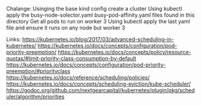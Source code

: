 
Chalange:
Usinging the base kind config create a cluster
Using kubectl apply the busy-node-solector.yaml  busy-pod-affinity.yaml files found in this directory
Get all pods to run on worker 3
Using kubectl apply the last yaml file and ensure it runs on any node but worker 3

Links:
https://kubernetes.io/blog/2017/03/advanced-scheduling-in-kubernetes/
https://kubernetes.io/docs/concepts/configuration/pod-priority-preemption/
https://kubernetes.io/docs/concepts/policy/resource-quotas/#limit-priority-class-consumption-by-default
https://kubernetes.io/docs/concepts/configuration/pod-priority-preemption/#priorityclass
https://kubernetes.io/docs/reference/scheduling/policies/
https://kubernetes.io/docs/concepts/scheduling-eviction/kube-scheduler/
https://godoc.org/github.com/nextgearcapital/kubernetes/plugin/pkg/scheduler/algorithm/priorities

